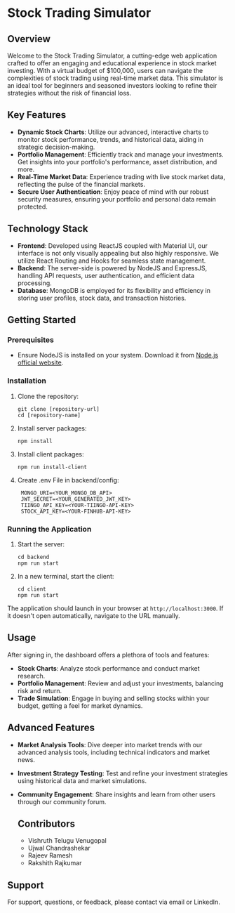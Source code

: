 # Stock Trading Simulator

## Overview

Welcome to the Stock Trading Simulator, a cutting-edge web application crafted to offer an engaging and educational experience in stock market investing. With a virtual budget of $100,000, users can navigate the complexities of stock trading using real-time market data. This simulator is an ideal tool for beginners and seasoned investors looking to refine their strategies without the risk of financial loss.

## Key Features

- **Dynamic Stock Charts**: Utilize our advanced, interactive charts to monitor stock performance, trends, and historical data, aiding in strategic decision-making.
- **Portfolio Management**: Efficiently track and manage your investments. Get insights into your portfolio's performance, asset distribution, and more.
- **Real-Time Market Data**: Experience trading with live stock market data, reflecting the pulse of the financial markets.
- **Secure User Authentication**: Enjoy peace of mind with our robust security measures, ensuring your portfolio and personal data remain protected.

## Technology Stack

- **Frontend**: Developed using ReactJS coupled with Material UI, our interface is not only visually appealing but also highly responsive. We utilize React Routing and Hooks for seamless state management.
- **Backend**: The server-side is powered by NodeJS and ExpressJS, handling API requests, user authentication, and efficient data processing.
- **Database**: MongoDB is employed for its flexibility and efficiency in storing user profiles, stock data, and transaction histories.

## Getting Started

### Prerequisites

- Ensure NodeJS is installed on your system. Download it from [Node.js official website](https://nodejs.org/).

### Installation

1. Clone the repository:
    ```
    git clone [repository-url]
    cd [repository-name]
    ```

2. Install server packages:
    ```
    npm install
    ```

3. Install client packages:
    ```
    npm run install-client
    ```
4. Create .env File in backend/config:
   ```
    MONGO_URI=<YOUR_MONGO_DB_API>
    JWT_SECRET=<YOUR_GENERATED_JWT_KEY>
    TIINGO_API_KEY=<YOUR-TIINGO-API-KEY>
    STOCK_API_KEY=<YOUR-FINHUB-API-KEY>
   ```

### Running the Application

1. Start the server:
    ```
    cd backend
    npm run start
    ```

2. In a new terminal, start the client:
    ```
    cd client
    npm run start
    ```

The application should launch in your browser at `http://localhost:3000`. If it doesn't open automatically, navigate to the URL manually.

## Usage

After signing in, the dashboard offers a plethora of tools and features:

- **Stock Charts**: Analyze stock performance and conduct market research.
- **Portfolio Management**: Review and adjust your investments, balancing risk and return.
- **Trade Simulation**: Engage in buying and selling stocks within your budget, getting a feel for market dynamics.

## Advanced Features

- **Market Analysis Tools**: Dive deeper into market trends with our advanced analysis tools, including technical indicators and market news.
- **Investment Strategy Testing**: Test and refine your investment strategies using historical data and market simulations.
- **Community Engagement**: Share insights and learn from other users through our community forum.

  ## Contributors
    - Vishruth Telugu Venugopal
    - Ujwal Chandrashekar
    - Rajeev Ramesh
    - Rakshith Rajkumar

## Support

For support, questions, or feedback, please contact via email or LinkedIn.
